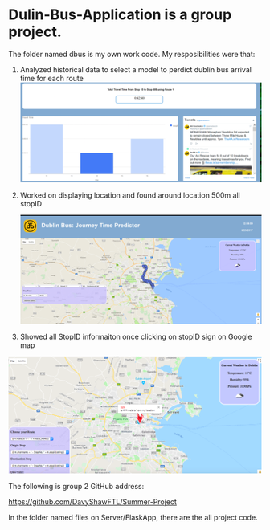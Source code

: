 # Dulin-Bus-Application is a group project.
The folder named dbus is my own work code. My resposibilities were that:
  1. Analyzed historical data to select a model to perdict dublin bus arrival time for each route
    ![](webapp3.png)
  
  2. Worked on displaying location and found around location 500m all stopID
  
     ![](webapp2.png)
  3. Showed all StopID informaiton once clicking on stopID sign on Google map
  
  ![](stopid.png)
  

  



 The following is group 2 GitHub address:

   https://github.com/DavyShawFTL/Summer-Project

In the folder named files on Server/FlaskApp, there are the all project code.
